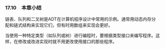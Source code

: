 ### 17.10　本章小结

链表、队列和二叉树是ADT在计算机程序设计中常用的示例。通常用动态内存分配和链式结构来实现它们，但有时用数组来实现会更好。

当使用一种特定类型（如队列或树）进行编程时，要根据类型接口来编写程序。这样，在修改或改进实现时就不用更改使用接口的那些程序。

